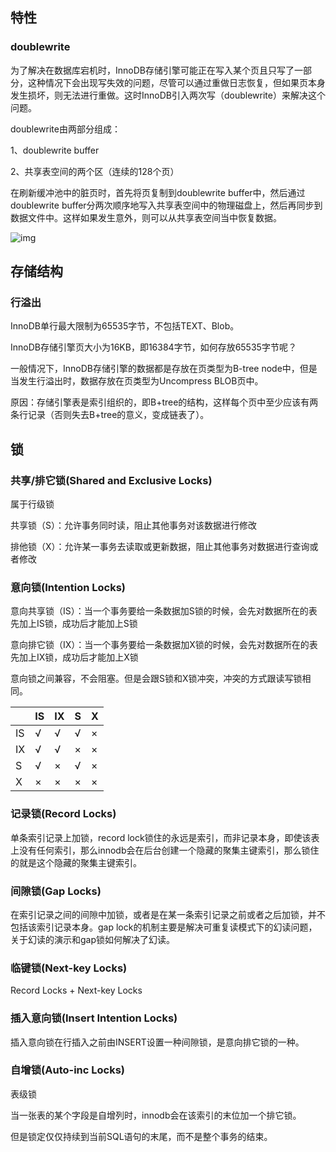 ## 特性

### doublewrite

为了解决在数据库宕机时，InnoDB存储引擎可能正在写入某个页且只写了一部分，这种情况下会出现写失效的问题，尽管可以通过重做日志恢复，但如果页本身发生损坏，则无法进行重做。这时InnoDB引入两次写（doublewrite）来解决这个问题。

doublewrite由两部分组成：

1、doublewrite buffer

2、共享表空间的两个区（连续的128个页）

在刷新缓冲池中的脏页时，首先将页复制到doublewrite buffer中，然后通过doublewrite buffer分两次顺序地写入共享表空间中的物理磁盘上，然后再同步到数据文件中。这样如果发生意外，则可以从共享表空间当中恢复数据。

![img](https://static.dingtalk.com/media/lALPDe7sw0WVrR3NAhjNA5c_919_536.png_827x10000.jpg?bizType=report) 

## 存储结构

### 行溢出

InnoDB单行最大限制为65535字节，不包括TEXT、Blob。

InnoDB存储引擎页大小为16KB，即16384字节，如何存放65535字节呢？

一般情况下，InnoDB存储引擎的数据都是存放在页类型为B-tree node中，但是当发生行溢出时，数据存放在页类型为Uncompress BLOB页中。

原因：存储引擎表是索引组织的，即B+tree的结构，这样每个页中至少应该有两条行记录（否则失去B+tree的意义，变成链表了）。

## 锁

### 共享/排它锁(Shared and Exclusive Locks)

属于行级锁

共享锁（S）：允许事务同时读，阻止其他事务对该数据进行修改

排他锁（X）：允许某一事务去读取或更新数据，阻止其他事务对数据进行查询或者修改

### 意向锁(Intention Locks)

意向共享锁（IS）：当一个事务要给一条数据加S锁的时候，会先对数据所在的表先加上IS锁，成功后才能加上S锁

意向排它锁（IX）：当一个事务要给一条数据加X锁的时候，会先对数据所在的表先加上IX锁，成功后才能加上X锁

意向锁之间兼容，不会阻塞。但是会跟S锁和X锁冲突，冲突的方式跟读写锁相同。

|      | IS   | IX   | S    | X    |
| ---- | ---- | ---- | ---- | ---- |
| IS   | √    | √    | √    | ×    |
| IX   | √    | √    | ×    | ×    |
| S    | √    | ×    | √    | ×    |
| X    | ×    | ×    | ×    | ×    |



### 记录锁(Record Locks)

单条索引记录上加锁，record lock锁住的永远是索引，而非记录本身，即使该表上没有任何索引，那么innodb会在后台创建一个隐藏的聚集主键索引，那么锁住的就是这个隐藏的聚集主键索引。

### 间隙锁(Gap Locks)

在索引记录之间的间隙中加锁，或者是在某一条索引记录之前或者之后加锁，并不包括该索引记录本身。gap lock的机制主要是解决可重复读模式下的幻读问题，关于幻读的演示和gap锁如何解决了幻读。

### 临键锁(Next-key Locks)

Record Locks + Next-key Locks

### 插入意向锁(Insert Intention Locks)

插入意向锁在行插入之前由INSERT设置一种间隙锁，是意向排它锁的一种。

### 自增锁(Auto-inc Locks)

表级锁

当一张表的某个字段是自增列时，innodb会在该索引的末位加一个排它锁。

但是锁定仅仅持续到当前SQL语句的末尾，而不是整个事务的结束。